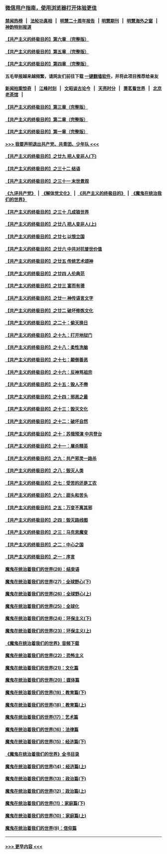 ### [微信用户指南，使用浏览器打开体验更佳](https://github.com/gfw-breaker/banned-news1/blob/master/indexes/wechat-guide.md?t=0)
#### [禁闻热榜](热点新闻.md?t=0)  &nbsp;&nbsp;|&nbsp;&nbsp; [法轮功真相](https://github.com/gfw-breaker/truth/blob/master/README.md?t=0) &nbsp;&nbsp;|&nbsp;&nbsp; [明慧二十周年报告](https://github.com/gfw-breaker/mh-reports/blob/master/README.md?t=0) &nbsp;&nbsp;|&nbsp;&nbsp;[明慧期刊](https://github.com/gfw-breaker/mh-qikan) &nbsp;&nbsp;|&nbsp;&nbsp; [明慧海外之窗](https://github.com/gfw-breaker/mh-news/blob/master/README.md?t=0) &nbsp;&nbsp;|&nbsp;&nbsp; [神韵特别报道](https://github.com/gfw-breaker/mh-news/blob/master/shenyun.md?t=0)
#### [【共产主义的终极目的】第六章 （完整版）](../pages/nsc422/n11428913.md?t=02080711) 
#### [【共产主义的终极目的】第五章 （完整版）](../pages/nsc422/n11428912.md?t=02080711) 
#### [【共产主义的终极目的】第四章 （完整版）](../pages/nsc422/n11428907.md?t=02080711) 
#### 五毛举报越来越频繁，请网友们前往下载 [一键翻墙软件](https://github.com/gfw-breaker/ssr-accounts)，并将此项目推荐给亲友
#### [新闻拍案惊奇](https://github.com/gfw-breaker/banned-news1/blob/master/pages/link4.md) &nbsp;&nbsp;|&nbsp;&nbsp; [江峰时刻](https://github.com/gfw-breaker/banned-news1/blob/master/pages/link4.md) &nbsp;&nbsp;|&nbsp;&nbsp; [文昭谈古论今](https://github.com/gfw-breaker/banned-news1/blob/master/pages/link4.md) &nbsp;&nbsp;|&nbsp;&nbsp; [天亮时分](https://github.com/gfw-breaker/banned-news1/blob/master/pages/link4.md) &nbsp;&nbsp;|&nbsp;&nbsp; [萧茗看世界](https://github.com/gfw-breaker/banned-news1/blob/master/pages/link4.md) &nbsp;&nbsp;|&nbsp;&nbsp; [北京老茶馆](https://github.com/gfw-breaker/banned-news1/blob/master/pages/link4.md) &nbsp;&nbsp;|&nbsp;&nbsp; 
#### [【共产主义的终极目的】第三章（完整版）](../pages/nsc422/n11428848.md?t=02080711) 
#### [【共产主义的终极目的】第二章（完整版）](../pages/nsc422/n11428831.md?t=02080711) 
#### [【共产主义的终极目的】第一章（完整版）](../pages/nsc422/n11417651.md?t=02080711) 
#### [>>> 我要声明退出共产党、共青团、少年队 <<<](https://github.com/begood0513/goodnews/blob/master/quit/letter.md) 
#### [【共产主义的终极目的】之廿九 把人变非人(下)](../pages/nsc422/n11344140.md?t=02080711) 
#### [【共产主义的终极目的】之三十二 结语](../pages/nsc422/n11360535.md?t=02080711) 
#### [【共产主义的终极目的】之三十一 末世景观](../pages/nsc422/n11351129.md?t=02080711) 
#### [《九评共产党》](https://github.com/begood0513/9ping.md/blob/master/README.md) &nbsp;|&nbsp; [《解体党文化》](../../../../jtdwh.md/blob/master/README.md)  &nbsp;|&nbsp; [《共产主义的终极目的》](../../../../gczydzjmd.md/blob/master/README.md) &nbsp;|&nbsp; [《魔鬼在统治我们的世界》](../../../../mgztzwmdsj.md/blob/master/README.md) 
#### [【共产主义的终极目的】之三十 几成狼世界](../pages/nsc422/n11348280.md?t=02080711) 
#### [【共产主义的终极目的】之廿八 把人变非人(上)](../pages/nsc422/n11340492.md?t=02080711) 
#### [【共产主义的终极目的】之廿七 以恨立国](../pages/nsc422/n11336944.md?t=02080711) 
#### [【共产主义的终极目的】之廿六 中共对抗普世价值](../pages/nsc422/n11324785.md?t=02080711) 
#### [【共产主义的终极目的】之廿五 传统艺术颂神](../pages/nsc422/n11296396.md?t=02080711) 
#### [【共产主义的终极目的】之廿四 人伦典范](../pages/nsc422/n11296397.md?t=02080711) 
#### [【共产主义的终极目的】之廿三 富而有德](../pages/nsc422/n11283598.md?t=02080711) 
#### [【共产主义的终极目的】之廿一 神传语言文字](../pages/nsc422/n11263265.md?t=02080711) 
#### [【共产主义的终极目的】之廿二 破坏修炼文化](../pages/nsc422/n11245728.md?t=02080711) 
#### [【共产主义的终极目的】之二十：偷天换日](../pages/nsc422/n11238846.md?t=02080711) 
#### [【共产主义的终极目的】之十九：打开地狱门](../pages/nsc422/n11206376.md?t=02080711) 
#### [【共产主义的终极目的】之十八：柔性洗脑](../pages/nsc422/n11199994.md?t=02080711) 
#### [【共产主义的终极目的】之十七：颠倒善恶](../pages/nsc422/n11179782.md?t=02080711) 
#### [【共产主义的终极目的】之十六：反神骂祖宗](../pages/nsc422/n11166798.md?t=02080711) 
#### [【共产主义的终极目的】之十五：毁人不倦](../pages/nsc422/n11166792.md?t=02080711) 
#### [【共产主义的终极目的】之十四：邪恶之最](../pages/nsc422/n11150249.md?t=02080711) 
#### [【共产主义的终极目的】之十三：毁灭文化](../pages/nsc422/n11135227.md?t=02080711) 
#### [【共产主义的终极目的】之十二：破坏自然](../pages/nsc422/n11135214.md?t=02080711) 
#### [【共产主义的终极目的】之十：苏俄预演 中共登台](../pages/nsc422/n11118424.md?t=02080711) 
#### [【共产主义的终极目的】之十一：屠杀精英](../pages/nsc422/n11118442.md?t=02080711) 
#### [【共产主义的终极目的】之九：共产邪灵一路杀](../pages/nsc422/n11114139.md?t=02080711) 
#### [【共产主义的终极目的】之八：毁灭人类](../pages/nsc422/n11108503.md?t=02080711) 
#### [【共产主义的终极目的】之七：受苦的还是工农](../pages/nsc422/n11101809.md?t=02080711) 
#### [【共产主义的终极目的】之六：甜头和苦头](../pages/nsc422/n11096971.md?t=02080711) 
#### [【共产主义的终极目的】之五：万变不离其邪](../pages/nsc422/n11091285.md?t=02080711) 
#### [【共产主义的终极目的】之四：毁灭路线图](../pages/nsc422/n11086284.md?t=02080711) 
#### [【共产主义的终极目的】之三：马克思魔变](../pages/nsc422/n11061941.md?t=02080711) 
#### [【共产主义的终极目的】之二：中心之国](../pages/nsc422/n11047728.md?t=02080711) 
#### [【共产主义的终极目的】之一：序言](../pages/nsc422/n11086077.md?t=02080711) 
#### [魔鬼在统治着我们的世界(28)：结束语](../pages/nsc422/n10936246.md?t=02080711) 
#### [魔鬼在统治着我们的世界(27)：全球野心(下)](../pages/nsc422/n10928319.md?t=02080711) 
#### [魔鬼在统治着我们的世界(26)：全球野心(上)](../pages/nsc422/n10900318.md?t=02080711) 
#### [魔鬼在统治着我们的世界(25)：全球化](../pages/nsc422/n10788205.md?t=02080711) 
#### [魔鬼在统治着我们的世界(24)：环保主义(下)](../pages/nsc422/n10695307.md?t=02080711) 
#### [魔鬼在统治着我们的世界(23)：环保主义(上)](../pages/nsc422/n10688613.md?t=02080711) 
#### [《魔鬼在统治着我们的世界》音频下载](../pages/nsc422/n10635553.md?t=02080711) 
#### [魔鬼在统治着我们的世界(22)：恐怖主义](../pages/nsc422/n10614727.md?t=02080711) 
#### [魔鬼在统治着我们的世界(21)：文化篇](../pages/nsc422/n10597706.md?t=02080711) 
#### [魔鬼在统治着我们的世界(20)：媒体篇](../pages/nsc422/n10586579.md?t=02080711) 
#### [魔鬼在统治着我们的世界(19)：教育篇(下)](../pages/nsc422/n10564808.md?t=02080711) 
#### [魔鬼在统治着我们的世界(18)：教育篇(上)](../pages/nsc422/n10526970.md?t=02080711) 
#### [魔鬼在统治着我们的世界(17)：艺术篇](../pages/nsc422/n10499093.md?t=02080711) 
#### [魔鬼在统治着我们的世界(16)：法律篇](../pages/nsc422/n10485969.md?t=02080711) 
#### [魔鬼在统治着我们的世界(15)：经济篇(下)](../pages/nsc422/n10469975.md?t=02080711) 
#### [《魔鬼在统治着我们的世界》全书目录](../pages/nsc422/n10464261.md?t=02080711) 
#### [魔鬼在统治着我们的世界(14)：经济篇(上)](../pages/nsc422/n10457370.md?t=02080711) 
#### [魔鬼在统治着我们的世界(13)：政治篇(下)](../pages/nsc422/n10448270.md?t=02080711) 
#### [魔鬼在统治着我们的世界(12)：政治篇(上)](../pages/nsc422/n10444576.md?t=02080711) 
#### [魔鬼在统治着我们的世界(11)：家庭篇(下)](../pages/nsc422/n10440961.md?t=02080711) 
#### [魔鬼在统治着我们的世界(10)：家庭篇(上)](../pages/nsc422/n10435448.md?t=02080711) 
#### [魔鬼在统治着我们的世界(9)：信仰篇](../pages/nsc422/n10432159.md?t=02080711) 

----
#### [ >>> 更早内容 <<< ](../indexes/nsc422-earlier.md)
